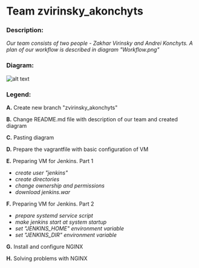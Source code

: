 # Team zvirinsky_akonchyts
### Description:
*Our team consists of two people - Zakhar Virinsky and Andrei Konchyts. A plan of our workflow is described in diagram "Workflow.png"*

### Diagram: 
![alt text](https://github.com/MNT-Lab/git-tasks/blob/zvirinsky_akonchyts/workflow.png "Diagram zvirinsky_akonchyts")

### Legend:
**A.** Create new branch "zvirinsky_akonchyts"

**B.** Change README.md file with description of our team and created diagram

**C.** Pasting diagram

**D.** Prepare the vagrantfile with basic configuration of VM

**E.** Preparing VM for Jenkins. Part 1
  * *create user "jenkins"*
  * *create directories*
  * *change ownership and permissions*
  * *download jenkins.war*
  
**F.** Preparing VM for Jenkins. Part 2
  * *prepare systemd service script*
  * *make jenkins start at system startup*
  * *set "JENKINS_HOME" environment variable*
  * *set "JENKINS_DIR" environment variable*

**G.** Install and configure NGINX

**H.** Solving problems with NGINX


